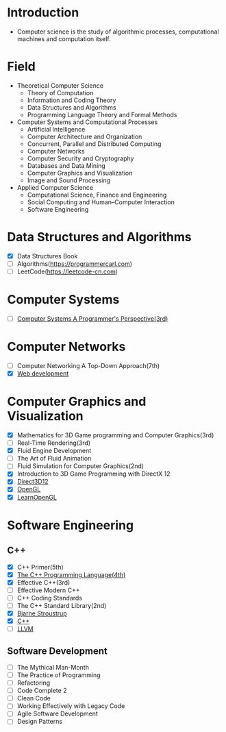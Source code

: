 # Introduction
 - Computer science is the study of algorithmic processes, computational machines and computation itself.

# Field
- Theoretical Computer Science
    - Theory of Computation
    - Information and Coding Theory
    - Data Structures and Algorithms
    - Programming Language Theory and Formal Methods
- Computer Systems and Computational Processes
    - Artificial Intelligence
    - Computer Architecture and Organization
    - Concurrent, Parallel and Distributed Computing
    - Computer Networks
    - Computer Security and Cryptography
    - Databases and Data Mining
    - Computer Graphics and Visualization 
    - Image and Sound Processing
- Applied Computer Science
    - Computational Science, Finance and Engineering
    - Social Computing and Human–Computer Interaction
    - Software Engineering

# Data Structures and Algorithms
- [x] Data Structures Book
- [ ] Algorithms(https://programmercarl.com)
- [ ] LeetCode(https://leetcode-cn.com)

# Computer Systems
- [ ] [Computer Systems A Programmer's Perspective(3rd)](http://csapp.cs.cmu.edu/3e/home.html)

# Computer Networks
- [ ] Computer Networking A Top-Down Approach(7th)
- [x] [Web development](https://www.youtube.com/watch?v=VfGW0Qiy2I0)

# Computer Graphics and Visualization
- [x] Mathematics for 3D Game programming and Computer Graphics(3rd)
- [ ] Real-Time Rendering(3rd)
- [x] Fluid Engine Development
- [ ] The Art of Fluid Animation
- [ ] Fluid Simulation for Computer Graphics(2nd)
- [x] Introduction to 3D Game Programming with DirectX 12
- [x] [Direct3D12](https://docs.microsoft.com/en-us/windows/win32/direct3d12/direct3d-12-graphics)
- [x] [OpenGL](https://www.khronos.org/opengl/)
- [x] [LearnOpenGL](https://learnopengl.com)
 
# Software Engineering
## C++
- [x] C++ Primer(5th)
- [x] [The C++ Programming Language(4th)](https://www.stroustrup.com/4th.html)
- [x] Effective C++(3rd)
- [ ] Effective Modern C++
- [ ] C++ Coding Standards
- [ ] The C++ Standard Library(2nd)
- [x] [Bjarne Stroustrup](https://www.stroustrup.com)
- [x] [C++](https://isocpp.org)
- [ ] [LLVM](https://www.llvm.org)
## Software Development
- [ ] The Mythical Man-Month
- [ ] The Practice of Programming
- [ ] Refactoring
- [ ] Code Complete 2
- [ ] Clean Code
- [ ] Working Effectively with Legacy Code
- [ ] Agile Software Development
- [ ] Design Patterns
